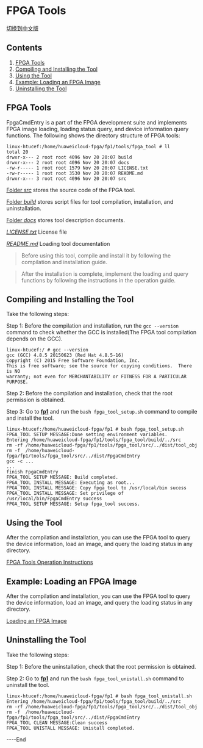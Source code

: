 # FPGA Tools

[切换到中文版](./README_CN.md)

## Contents

1. [FPGA Tools](#about_tool)
2. [Compiling and Installing the Tool](#tool_setup)
3. [Using the Tool](#tool_usage)
4. [Example: Loading an FPGA Image](#load_fpga)
5. [Uninstalling the Tool](#tool_unistall)

<a name="about_tool"></a>
## FPGA Tools
FpgaCmdEntry is a part of the FPGA development suite and implements FPGA image loading, loading status query, and device information query functions. The following shows the directory structure of FPGA tools:

	linux-htucef:/home/huaweicloud-fpga/fp1/tools/fpga_tool # ll
	total 20
	drwxr-x--- 2 root root 4096 Nov 20 20:07 build
	drwxr-x--- 2 root root 4096 Nov 20 20:07 docs
	-rw-r----- 1 root root 1579 Nov 20 20:07 LICENSE.txt
	-rw-r----- 1 root root 3530 Nov 20 20:07 README.md
	drwxr-x--- 3 root root 4096 Nov 20 20:07 src



[Folder *src*](./src/) stores the source code of the FPGA tool.

[Folder *build*](./build/) stores script files for tool compilation, installation, and uninstallation.

[Folder *docs*](./docs/) stores tool description documents.

[*LICENSE.txt*](./LICENSE.txt) License file

[*README.md*](./README.md) Loading tool documentation


>  Before using this tool, compile and install it by following the compilation and installation guide.

>  After the installation is complete, implement the loading and query functions by following the instructions in the operation guide.

<a name="tool_setup"></a>
## Compiling and Installing the Tool
Take the following steps:

Step 1: Before the compilation and installation, run the `gcc --version` command to check whether the GCC is installed(The FPGA tool compilation depends on the GCC).
	
	linux-htucef:/ # gcc --version
	gcc (GCC) 4.8.5 20150623 (Red Hat 4.8.5-16)
	Copyright (C) 2015 Free Software Foundation, Inc.
	This is free software; see the source for copying conditions.  There is NO
	warranty; not even for MERCHANTABILITY or FITNESS FOR A PARTICULAR PURPOSE.

Step 2: Before the compilation and installation, check that the root permission is obtained.

Step 3: Go to **[fp1](../../)** and run the `bash fpga_tool_setup.sh` command to compile and install the tool.
	
	linux-htucef:/home/huaweicloud-fpga/fp1 # bash fpga_tool_setup.sh 
	FPGA_TOOL SETUP MESSAGE:Done setting environment variables.
	Entering /home/huaweicloud-fpga/fp1/tools/fpga_tool/build/../src
	rm -rf /home/huaweicloud-fpga/fp1/tools/fpga_tool/src/../dist/tool_obj 
	rm -f  /home/huaweicloud-fpga/fp1/tools/fpga_tool/src/../dist/FpgaCmdEntry
	gcc -c ...
	...
	finish FpgaCmdEntry
	FPGA_TOOL SETUP MESSAGE: Build completed.
	FPGA_TOOL INSTALL MESSAGE: Executing as root...
	FPGA_TOOL INSTALL MESSAGE: Copy fpga_tool to /usr/local/bin sucess 
	FPGA_TOOL INSTALL MESSAGE: Set privilege of /usr/local/bin/FpgaCmdEntry success
	FPGA_TOOL SETUP MESSAGE: Setup fpga_tool success.

<a name="tool_usage"></a>
## Using the Tool
After the compilation and installation, you can use the FPGA tool to query the device information, load an image, and query the loading status in any directory.

[FPGA Tools Operation Instructions](./docs/load_tool_operation_instuctions.md)

<a name="load_fpga"></a>
## Example: Loading an FPGA Image
After the compilation and installation, you can use the FPGA tool to query the device information, load an image, and query the loading status in any directory.

[Loading an FPGA Image](./docs/load_an_fpga_image.md)

<a name="tool_unistall"></a>
## Uninstalling the Tool
Take the following steps:

Step 1: Before the uninstallation, check that the root permission is obtained.

Step 2: Go to [**fp1**](../../) and run the `bash fpga_tool_unistall.sh` command to uninstall the tool.

	linux-htucef:/home/huaweicloud-fpga/fp1 # bash fpga_tool_unistall.sh 
	Entering /home/huaweicloud-fpga/fp1/tools/fpga_tool/build/../src
	rm -rf /home/huaweicloud-fpga/fp1/tools/fpga_tool/src/../dist/tool_obj 
	rm -f  /home/huaweicloud-fpga/fp1/tools/fpga_tool/src/../dist/FpgaCmdEntry
	FPGA_TOOL CLEAN MESSAGE:Clean success
	FPGA_TOOL UNISTALL MESSAGE: Unistall completed.




\----End